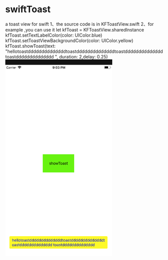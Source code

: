 # swiftToast
a toast view for swift
1、the source code is in KFToastView.swift
2、for example ,you can use it
let  kfToast = KFToastView.sharedInstance
kfToast.setTextLabelColor(color: UIColor.blue)
kfToast.setToastViewBackgroundColor(color: UIColor.yellow)
kfToast.showToast(text: "hellotoastddddddddddddddtoastddddddddddddddtoastdddddddddddddd toastdddddddddddddd ", duration: 2,delay: 0.25)
![image](https://github.com/kfq0072/swiftToast/raw/master/readmeImage/Snip20171030_1.png)
